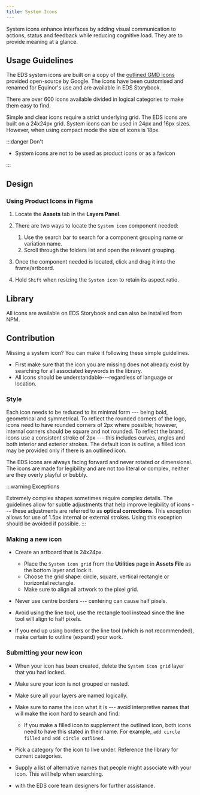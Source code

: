 ```yaml
---
title: System Icons
---
```


System icons enhance interfaces by adding visual communication to actions, status and feedback while reducing cognitive load. They are to provide meaning at a glance.

## Usage Guidelines

The EDS system icons are built on a copy of the [outlined GMD icons](https://fonts.google.com/icons?icon.set=Material+Icons&icon.style=Outlined) provided open-source by Google. The icons have been customised and renamed for Equinor's use and are available in EDS Storybook.

There are over 600 icons available divided in logical categories to make them easy to find.

Simple and clear icons require a strict underlying grid. The EDS icons are built on a 24x24px grid. System icons can be used in 24px and 16px sizes. However, when using compact mode the size of icons is 18px.

:::danger Don't

- System icons are not to be used as product icons or as a favicon

:::

## Design

### Using Product Icons in Figma

1.  Locate the **Assets** tab in the **Layers Panel**.
2.  There are two ways to locate the `System icon` component needed:
    1.  Use the search bar to search for a component grouping name or variation name.
    2.  Scroll through the folders list and open the relevant grouping.

3.  Once the component needed is located, click and drag it into the frame/artboard.
4.  Hold `Shift` when resizing the `System icon` to retain its aspect ratio.

## Library

All icons are available on EDS Storybook and can also be installed from NPM.

## Contribution

Missing a system icon? You can make it following these simple guidelines.

- First make sure that the icon you are missing does not already exist by searching for all associated keywords in the library.
- All icons should be understandable---regardless of language or location.

### Style

Each icon needs to be reduced to its minimal form --- being bold, geometrical and symmetrical. To reflect the rounded corners of the logo, icons need to have rounded corners of 2px where possible; however, internal corners should be square and not rounded. To reflect the brand, icons use a consistent stroke of 2px --- this includes curves, angles and both interior and exterior strokes. The default icon is outline, a filled icon may be provided only if there is an outlined icon.

The EDS icons are always facing forward and never rotated or dimensional. The icons are made for legibility and are not too literal or complex, neither are they overly playful or bubbly.

:::warning Exceptions

Extremely complex shapes sometimes require complex details. The guidelines allow for subtle adjustments that help improve legibility of icons --- these adjustments are referred to as **optical corrections**. This exception allows for use of 1.5px internal or external strokes. Using this exception should be avoided if possible.
:::

### Making a new icon

- Create an artboard that is 24x24px.
  - Place the `System icon grid` from the **Utilities** page in **Assets File** as the bottom layer and lock it.
  - Choose the grid shape: circle, square, vertical rectangle or horizontal rectangle.
  - Make sure to align all artwork to the pixel grid.

- Never use centre borders --- centering can cause half pixels.
- Avoid using the line tool, use the rectangle tool instead since the line tool will align to half pixels.
- If you end up using borders or the line tool (which is not recommended), make certain to outline (expand) your work.

### Submitting your new icon

- When your icon has been created, delete the `System icon grid` layer that you had locked.
- Make sure your icon is not grouped or nested.
- Make sure all your layers are named logically.
- Make sure to name the icon what it is --- avoid interpretive names that will make the icon hard to search and find.
  - If you make a filled icon to supplement the outlined icon, both icons need to have this stated in their name. For example, `add circle filled` and `add circle outlined`.

- Pick a category for the icon to live under. Reference the library for current categories.
- Supply a list of alternative names that people might associate with your icon. This will help when searching.
- with the EDS core team designers for further assistance.
